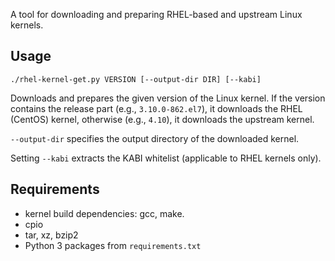 A tool for downloading and preparing RHEL-based and upstream Linux kernels.

## Usage

    ./rhel-kernel-get.py VERSION [--output-dir DIR] [--kabi]

Downloads and prepares the given version of the Linux kernel. If the version
contains the release part (e.g., `3.10.0-862.el7`), it downloads the RHEL
(CentOS) kernel, otherwise (e.g., `4.10`), it downloads the upstream kernel.

`--output-dir` specifies the output directory of the downloaded kernel.

Setting `--kabi` extracts the KABI whitelist (applicable to RHEL kernels only).

## Requirements

* kernel build dependencies: gcc, make.
* cpio
* tar, xz, bzip2
* Python 3 packages from `requirements.txt`

